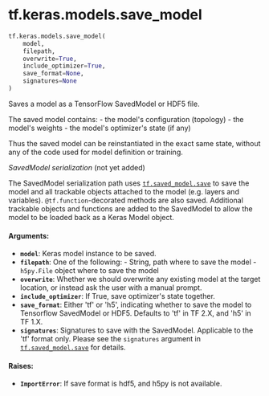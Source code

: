 <div itemscope itemtype="http://developers.google.com/ReferenceObject">
<meta itemprop="name" content="tf.keras.models.save_model" />
<meta itemprop="path" content="Stable" />
</div>

# tf.keras.models.save_model

``` python
tf.keras.models.save_model(
    model,
    filepath,
    overwrite=True,
    include_optimizer=True,
    save_format=None,
    signatures=None
)
```

Saves a model as a TensorFlow SavedModel or HDF5 file.

The saved model contains:
    - the model's configuration (topology)
    - the model's weights
    - the model's optimizer's state (if any)

Thus the saved model can be reinstantiated in
the exact same state, without any of the code
used for model definition or training.

_SavedModel serialization_ (not yet added)

The SavedModel serialization path uses <a href="../../../tf/saved_model/save.md"><code>tf.saved_model.save</code></a> to save the model
and all trackable objects attached to the model (e.g. layers and variables).
`@tf.function`-decorated methods are also saved. Additional trackable objects
and functions are added to the SavedModel to allow the model to be
loaded back as a Keras Model object.

#### Arguments:

* <b>`model`</b>: Keras model instance to be saved.
* <b>`filepath`</b>: One of the following:
      - String, path where to save the model
      - `h5py.File` object where to save the model
* <b>`overwrite`</b>: Whether we should overwrite any existing model at the target
      location, or instead ask the user with a manual prompt.
* <b>`include_optimizer`</b>: If True, save optimizer's state together.
* <b>`save_format`</b>: Either 'tf' or 'h5', indicating whether to save the model
      to Tensorflow SavedModel or HDF5. Defaults to 'tf' in TF 2.X, and 'h5'
      in TF 1.X.
* <b>`signatures`</b>: Signatures to save with the SavedModel. Applicable to the 'tf'
      format only. Please see the `signatures` argument in
      <a href="../../../tf/saved_model/save.md"><code>tf.saved_model.save</code></a> for details.


#### Raises:

* <b>`ImportError`</b>: If save format is hdf5, and h5py is not available.